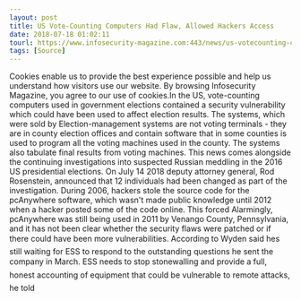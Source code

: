 ```yaml
---
layout: post
title: US Vote-Counting Computers Had Flaw, Allowed Hackers Access
date: 2018-07-18 01:02:11
tourl: https://www.infosecurity-magazine.com:443/news/us-votecounting-computers-had/
tags: [Source]
---
```

Cookies enable us to provide the best experience possible and help us understand how visitors use our website. By browsing Infosecurity Magazine, you agree to our use of cookies.In the US, vote-counting computers used in government elections contained a security vulnerability which could have been used to affect election results. The systems, which were sold by Election-management systems are not voting terminals - they are in county election offices and contain software that in some counties is used to program all the voting machines used in the county. The systems also tabulate final results from voting machines. This news comes alongside the continuing investigations into suspected Russian meddling in the 2016 US presidential elections. On July 14 2018 deputy attorney general, Rod Rosenstein, announced that 12 individuals had been changed as part of the investigation. During 2006, hackers stole the source code for the pcAnywhere software, which wasn't made public knowledge until 2012 when a hacker posted some of the code online. This forced Alarmingly, pcAnywhere was still being used in 2011 by Venango County, Pennsylvania, and it has not been clear whether the security flaws were patched or if there could have been more vulnerabilities. According to Wyden said hes still waiting for ESS to respond to the outstanding questions he sent the company in March. ESS needs to stop stonewalling and provide a full, honest accounting of equipment that could be vulnerable to remote attacks, he told 